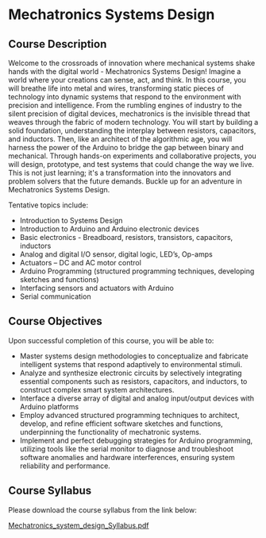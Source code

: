 # Mechatronics Systems Design 

## Course Description

Welcome to the crossroads of innovation where mechanical systems shake hands with the digital world - Mechatronics Systems Design! Imagine a world where your creations can sense, act, and think. In this course, you will breathe life into metal and wires, transforming static pieces of technology into dynamic systems that respond to the environment with precision and intelligence. From the rumbling engines of industry to the silent precision of digital devices, mechatronics is the invisible thread that weaves through the fabric of modern technology. You will start by building a solid foundation, understanding the interplay between resistors, capacitors, and inductors. Then, like an architect of the algorithmic age, you will harness the power of the Arduino to bridge the gap between binary and mechanical. Through hands-on experiments and collaborative projects, you will design, prototype, and test systems that could change the way we live. This is not just learning; it's a transformation into the innovators and problem solvers that the future demands. Buckle up for an adventure in Mechatronics Systems Design. 

Tentative topics include:

- Introduction to Systems Design
- Introduction to Arduino and Arduino electronic devices
- Basic electronics - Breadboard, resistors, transistors, capacitors, inductors
- Analog and digital I/O sensor, digital logic, LED’s, Op-amps
- Actuators – DC and AC motor control
- Arduino Programming (structured programming techniques, developing sketches and functions)
- Interfacing sensors and actuators with Arduino
- Serial communication 

## Course Objectives

Upon successful completion of this course, you will be able to:

- Master systems design methodologies to conceptualize and fabricate intelligent systems that respond adaptively to environmental stimuli.
- Analyze and synthesize electronic circuits by selectively integrating essential components such as resistors, capacitors, and inductors, to construct complex smart system architectures.
- Interface a diverse array of digital and analog input/output devices with Arduino platforms
- Employ advanced structured programming techniques to architect, develop, and refine efficient software sketches and functions, underpinning the functionality of mechatronic systems.
- Implement and perfect debugging strategies for Arduino programming, utilizing tools like the serial monitor to diagnose and troubleshoot software anomalies and hardware interferences, ensuring system reliability and performance.

## Course Syllabus

Please download the course syllabus from the link below:

[Mechatronics_system_design_Syllabus.pdf](https://github.com/madibabaiasl/mechatronics-course/files/13890668/Mechatronics_system_design_Syllabus.pdf)
